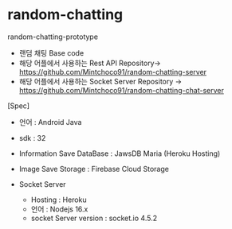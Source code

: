 # random-chatting
random-chatting-prototype

- 랜덤 채팅 Base code
- 해당 어플에서 사용하는 Rest API Repository-> https://github.com/Mintchoco91/random-chatting-server
- 해당 어플에서 사용하는 Socket Server Repository -> https://github.com/Mintchoco91/random-chatting-chat-server
 
[Spec]
- 언어 : Android Java
- sdk : 32
- Information Save DataBase : JawsDB Maria (Heroku Hosting)
- Image Save Storage : Firebase Cloud Storage

 - Socket Server 
   - Hosting : Heroku
   - 언어 : Nodejs 16.x
   - socket Server version : socket.io 4.5.2
